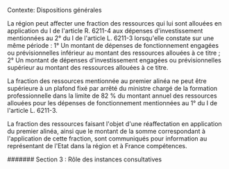 Contexte: Dispositions générales

La région peut affecter une fraction des ressources qui lui sont allouées en application du I de l'article R. 6211-4 aux dépenses d'investissement mentionnées au 2° du I de l'article L. 6211-3 lorsqu'elle constate sur une même période : 1° Un montant de dépenses de fonctionnement engagées ou prévisionnelles inférieur au montant des ressources allouées à ce titre ; 2° Un montant de dépenses d'investissement engagées ou prévisionnelles supérieur au montant des ressources allouées à ce titre.

La fraction des ressources mentionnée au premier alinéa ne peut être supérieure à un plafond fixé par arrêté du ministre chargé de la formation professionnelle dans la limite de 82 % du montant annuel des ressources allouées pour les dépenses de fonctionnement mentionnées au 1° du I de l'article L. 6211-3.

La fraction des ressources faisant l'objet d'une réaffectation en application du premier alinéa, ainsi que le montant de la somme correspondant à l'application de cette fraction, sont communiqués pour information au représentant de l'Etat dans la région et à France compétences.

####### Section 3 : Rôle des instances consultatives